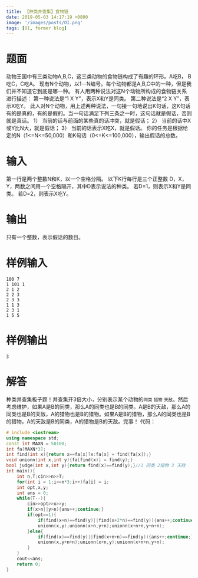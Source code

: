 ```yaml
---
title: 【种类并查集】食物链
date: 2019-05-03 14:17:19 +0800
image: '/images/posts/OI.png'
tags: [OI, former blog]
---
```


# 题面
动物王国中有三类动物A,B,C，这三类动物的食物链构成了有趣的环形。A吃B， B吃C，C吃A。
现有N个动物，以1－N编号。每个动物都是A,B,C中的一种，但是我们并不知道它到底是哪一种。
有人用两种说法对这N个动物所构成的食物链关系进行描述：
第一种说法是“1 X Y”，表示X和Y是同类。
第二种说法是“2 X Y”，表示X吃Y。
此人对N个动物，用上述两种说法，一句接一句地说出K句话，这K句话有的是真的，有的是假的。当一句话满足下列三条之一时，这句话就是假话，否则就是真话。
1） 当前的话与前面的某些真的话冲突，就是假话；
2） 当前的话中X或Y比N大，就是假话；
3） 当前的话表示X吃X，就是假话。
你的任务是根据给定的N（1<=N<=50,000）和K句话（0<=K<=100,000），输出假话的总数。
#  输入
第一行是两个整数N和K，以一个空格分隔。 以下K行每行是三个正整数 D，X，Y，两数之间用一个空格隔开，其中D表示说法的种类。 若D=1，则表示X和Y是同类。 若D=2，则表示X吃Y。
#  输出
只有一个整数，表示假话的数目。
#  样例输入
```
100 7
1 101 1 
2 1 2 
2 2 3 
2 3 3 
1 1 3 
2 3 1 
1 5 5
```
#  样例输出
```
3
```
# 解答
种类并查集板子题！并查集开3倍大小，分别表示某个动物的`同类` `猎物` `天敌`。然后考虑维护，如果A是B的同类，那么A的同类也是B的同类。A是B的天敌，那么A的同类也是B的天敌，A的猎物也是B的猎物。如果A是B的猎物，那么A的同类也是B的猎物，A的天敌是B的同类，A的猎物是B的天敌。完事！
代码：
```cpp
# include <iostream>
using namespace std;
const int MAXN = 50100;
int fa[MAXN*3];
int find(int x){return x==fa[x]?x:fa[x] = find(fa[x]);}
void unionn(int x,int y){fa[find(x)] = find(y);}
bool judge(int x,int y){return find(x)==find(y);}//1 同类 2猎物 3 天敌 
int main(){
    int n,T;cin>>n>>T;
    for(int i = 1;i<=n*3;i++)fa[i] = i;
    int opt,x,y;
    int ans = 0;
    while(T--){
        cin>>opt>>x>>y;
        if(x>n||y>n){ans++;continue;}
        if(opt==1){
            if(find(x+n)==find(y)||find(x+2*n)==find(y)){ans++;continue;}
            unionn(x,y);unionn(x+n,y+n);unionn(x+n+n,y+n+n);
        }else{
            if(find(x)==find(y)||find(x+n+n)==find(y)){ans++;continue;}
            unionn(x,y+n+n);unionn(x+n,y);unionn(x+n+n,y+n);
        }
    }
    cout<<ans;
    return 0;
}
```